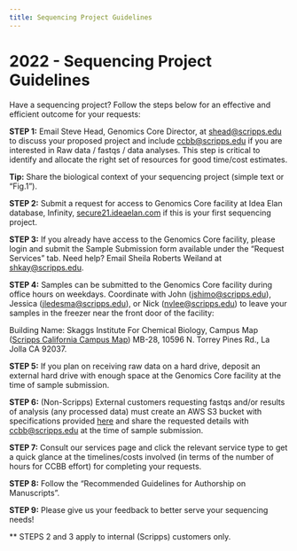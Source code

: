 ```yaml
---
title: Sequencing Project Guidelines
---
```


# 2022 - Sequencing Project Guidelines

Have a sequencing project? Follow the steps below for an effective and
efficient outcome for your requests:

**STEP 1:** Email Steve Head, Genomics Core Director, at
<a href="mailto:shead@scripps.edu">shead@scripps.edu</a> to
discuss your proposed project and include
<a href="mailto:ccbb@scripps.edu">ccbb@scripps.edu</a> if you are
interested in Raw data / fastqs / data analyses. This step is critical
to identify and allocate the right set of resources for good time/cost
estimates.

**Tip:** Share the biological context of your sequencing project (simple
text or “Fig.1”).

**STEP 2:** Submit a request for access to Genomics Core facility at
Idea Elan database, Infinity,
<a href="https://secure21.ideaelan.com/secure/public/applogin.aspx">secure21.ideaelan.com</a>
if this is your first sequencing project.

**STEP 3:** If you already have access to the Genomics Core facility,
please login and submit the Sample Submission form available under the
“Request Services” tab. Need help? Email Sheila Roberts Weiland at
<a href="mailto:shkay@scripps.edu">shkay@scripps.edu</a>.

**STEP 4:** Samples can be submitted to the Genomics Core facility
during office hours on weekdays. Coordinate with John
(<a href="mailto:jshimo@scripps.edu">jshimo@scripps.edu</a>),
Jessica
(<a href="mailto:jledesma@scripps.edu">jledesma@scripps.edu</a>),
or Nick (<a href="mailto:nvlee@scripps.edu">nvlee@scripps.edu</a>)
to leave your samples in the freezer near the front door of the
facility:

Building Name: Skaggs Institute For Chemical Biology, Campus Map
(<a href="https://www.scripps.edu/_files/pdfs/footer/contact/scripps-california-campus-map.pdf">Scripps
California Campus Map</a>) MB-28, 10596 N. Torrey Pines Rd., La Jolla CA
92037.

**STEP 5:** If you plan on receiving raw data on a hard drive, deposit
an external hard drive with enough space at the Genomics Core facility
at the time of sample submission.

**STEP 6:** (Non-Scripps) External customers requesting fastqs and/or
results of analysis (any processed data) must create an AWS S3 bucket
with specifications provided
<a href="https://github.com/ScrippsCCBB/CCBBwebsite/blob/main/DataDispatch_via_AWS_S3bucket.pdf">here</a>
and share the requested details with
<a href="mailto:ccbb@scripps.edu">ccbb@scripps.edu</a> at the time
of sample submission.

**STEP 7:** Consult our services page and click the relevant service
type to get a quick glance at the timelines/costs involved (in terms of
the number of hours for CCBB effort) for completing your requests.

**STEP 8:** Follow the “Recommended Guidelines for Authorship on
Manuscripts”.

**STEP 9:** Please give us your feedback to better serve your sequencing
needs!

\*\* STEPS 2 and 3 apply to internal (Scripps) customers only.
